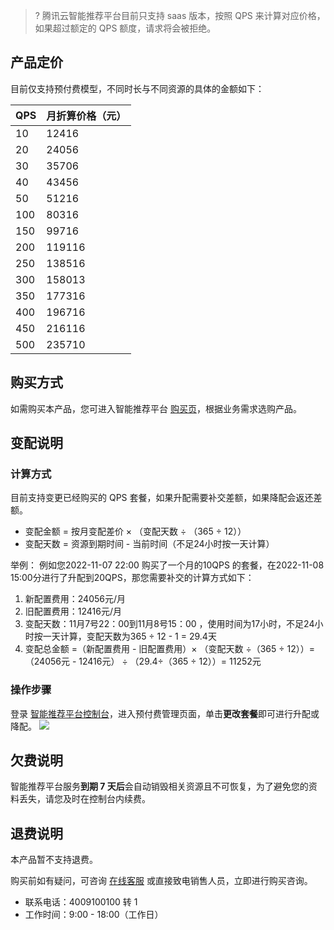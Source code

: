>? 腾讯云智能推荐平台目前只支持 saas 版本，按照 QPS 来计算对应价格，如果超过额定的 QPS 额度，请求将会被拒绝。

## 产品定价
目前仅支持预付费模型，不同时长与不同资源的具体的金额如下：

| QPS | 月折算价格（元） | 
|---------|---------|
| 10 	| 12416 | 
| 20 	| 24056 | 
| 30 	| 35706 | 
| 40 | 	43456 | 
| 50 	| 51216 | 
| 100 	| 80316 | 
| 150 	| 99716 | 
| 200 	| 119116|  
| 250 	| 138516|  
| 300 	| 158013 | 
| 350 	| 177316 | 
| 400 	| 196716 | 
| 450 	| 216116 | 
| 500 	| 235710 | 



## 购买方式
如需购买本产品，您可进入智能推荐平台 [购买页](https://buy.cloud.tencent.com/irp)，根据业务需求选购产品。


## 变配说明
### 计算方式
目前支持变更已经购买的 QPS 套餐，如果升配需要补交差额，如果降配会返还差额。
- 变配金额 = 按月变配差价 × （变配天数 ÷ （365 ÷ 12））
- 变配天数 = 资源到期时间 - 当前时间（不足24小时按一天计算）

举例：
例如您2022-11-07 22:00 购买了一个月的10QPS 的套餐，在2022-11-08 15:00分进行了升配到20QPS，那您需要补交的计算方式如下：
1. 新配置费用：24056元/月
2. 旧配置费用：12416元/月
3. 变配天数：11月7号22：00到11月8号15：00 ，使用时间为17小时，不足24小时按一天计算，变配天数为365 ÷ 12 - 1 = 29.4天
4. 变配总金额 =（新配置费用 - 旧配置费用）× （变配天数 ÷（365 ÷ 12））=（24056元 - 12416元） ÷ （29.4÷（365 ÷ 12））= 11252元


### 操作步骤
登录 [智能推荐平台控制台](https://console.cloud.tencent.com/irp)，进入预付费管理页面，单击**更改套餐**即可进行升配或降配。
![](https://qcloudimg.tencent-cloud.cn/raw/c3d96ca62052df858056d5fdf88a007a.png)



## 欠费说明
智能推荐平台服务**到期 7 天后**会自动销毁相关资源且不可恢复，为了避免您的资料丢失，请您及时在控制台内续费。


## 退费说明
本产品暂不支持退费。

购买前如有疑问，可咨询 [在线客服](https://cloud.tencent.com/online-service?from=salesconsole&source=PRESALE) 或直接致电销售人员，立即进行购买咨询。
- 联系电话：4009100100 转 1
- 工作时间：9:00 - 18:00（工作日）

